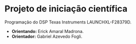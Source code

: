 # Projeto de iniciação científica
Programação do DSP Texas Instruments LAUNCHXL-F28379D.
- **Orientando:** Erick Amaral Madrona.
- **Orientador:** Gabriel Azevedo Fogli.

